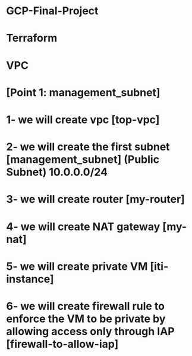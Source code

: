 # GCP-Final-Project

# Terraform
# VPC 
# [Point 1: management_subnet] 
# 1- we will create vpc [top-vpc]
# 2- we will create the first subnet [management_subnet] (Public Subnet) 10.0.0.0/24
# 3- we will create router [my-router]
# 4- we will create NAT gateway [my-nat]
# 5- we will create private VM  [iti-instance]
# 6- we will create firewall rule to enforce the VM to be private by allowing access only through  IAP [firewall-to-allow-iap]
